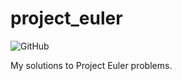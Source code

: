 # project_euler
![GitHub](https://img.shields.io/github/license/mycielski/project_euler)

My solutions to Project Euler problems.
